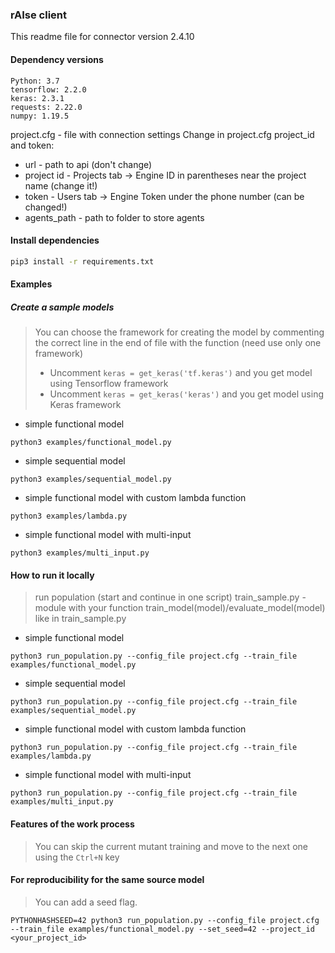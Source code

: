 ### rAIse client
This readme file for connector version 2.4.10

#### Dependency versions
```
Python: 3.7
tensorflow: 2.2.0
keras: 2.3.1
requests: 2.22.0
numpy: 1.19.5
```
project.cfg - file with connection settings
Change in project.cfg project_id and token:
 - url - path to api (don't change)
 - project id - Projects tab -> Engine ID in parentheses near the project name (change it!)
 - token - Users tab -> Engine Token under the phone number (can be changed!)
 - agents_path - path to folder to store agents

#### Install dependencies
```bash
pip3 install -r requirements.txt
```

#### Examples

##### Create a sample models
> You can choose the framework for creating the model by commenting the correct line in the end of file with the function
> (need use only one framework)
> * Uncomment `keras = get_keras('tf.keras')` and you get model using Tensorflow framework
> * Uncomment `keras = get_keras('keras')` and you get model using Keras framework
+ simple functional model
```
python3 examples/functional_model.py
```
+ simple sequential model
```
python3 examples/sequential_model.py
```
+ simple functional model with custom lambda function
```
python3 examples/lambda.py
```
+ simple functional model with multi-input
```
python3 examples/multi_input.py
```

#### How to run it locally
> run population (start and continue in one script)
> train_sample.py - module with your function train_model(model)/evaluate_model(model) like in train_sample.py
+ simple functional model
```
python3 run_population.py --config_file project.cfg --train_file examples/functional_model.py
```
+ simple sequential model
```
python3 run_population.py --config_file project.cfg --train_file examples/sequential_model.py
```
+ simple functional model with custom lambda function
```
python3 run_population.py --config_file project.cfg --train_file examples/lambda.py
```
+ simple functional model with multi-input
```
python3 run_population.py --config_file project.cfg --train_file examples/multi_input.py
```

#### Features of the work process
> You can skip the current mutant training and move to the next one using the `Ctrl+N` key

#### For reproducibility for the same source model
> You can add a seed flag.
```
PYTHONHASHSEED=42 python3 run_population.py --config_file project.cfg --train_file examples/functional_model.py --set_seed=42 --project_id <your_project_id>
```

